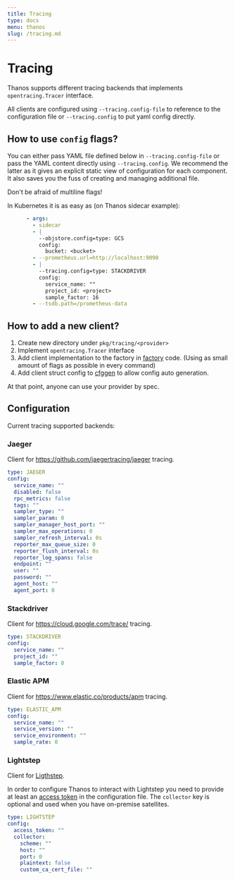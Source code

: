 ```yaml
---
title: Tracing
type: docs
menu: thanos
slug: /tracing.md
---
```


# Tracing

Thanos supports different tracing backends that implements `opentracing.Tracer` interface.

All clients are configured using `--tracing.config-file` to reference to the configuration file or `--tracing.config` to put yaml config directly.

## How to use `config` flags?

You can either pass YAML file defined below in `--tracing.config-file` or pass the YAML content directly using `--tracing.config`.
We recommend the latter as it gives an explicit static view of configuration for each component. It also saves you the fuss of creating and managing additional file.

Don't be afraid of multiline flags!

In Kubernetes it is as easy as (on Thanos sidecar example):

```yaml
      - args:
        - sidecar
        - |
          --objstore.config=type: GCS
          config:
            bucket: <bucket>
        - --prometheus.url=http://localhost:9090
        - |
          --tracing.config=type: STACKDRIVER
          config:
            service_name: ""
            project_id: <project>
            sample_factor: 16
        - --tsdb.path=/prometheus-data
```

## How to add a new client?

1. Create new directory under `pkg/tracing/<provider>`
2. Implement `opentracing.Tracer` interface
3. Add client implementation to the factory in [factory](/pkg/tracing/client/factory.go) code. (Using as small amount of flags as possible in every command)
4. Add client struct config to [cfggen](/scripts/cfggen/main.go) to allow config auto generation.

At that point, anyone can use your provider by spec.

## Configuration

Current tracing supported backends:

### Jaeger

Client for https://github.com/jaegertracing/jaeger tracing.

[embedmd]:# (flags/config_tracing_jaeger.txt yaml)
```yaml
type: JAEGER
config:
  service_name: ""
  disabled: false
  rpc_metrics: false
  tags: ""
  sampler_type: ""
  sampler_param: 0
  sampler_manager_host_port: ""
  sampler_max_operations: 0
  sampler_refresh_interval: 0s
  reporter_max_queue_size: 0
  reporter_flush_interval: 0s
  reporter_log_spans: false
  endpoint: ""
  user: ""
  password: ""
  agent_host: ""
  agent_port: 0
```

### Stackdriver

Client for https://cloud.google.com/trace/ tracing.

[embedmd]:# (flags/config_tracing_stackdriver.txt yaml)
```yaml
type: STACKDRIVER
config:
  service_name: ""
  project_id: ""
  sample_factor: 0
```
### Elastic APM

Client for https://www.elastic.co/products/apm tracing.

[embedmd]:# (flags/config_tracing_elastic_apm.txt yaml)
```yaml
type: ELASTIC_APM
config:
  service_name: ""
  service_version: ""
  service_environment: ""
  sample_rate: 0
```

### Lightstep

Client for [Ligthstep](https://lightstep.com).

In order to configure Thanos to interact with Lightstep you need to provide at least an [access token](https://docs.lightstep.com/docs/create-and-use-access-tokens) in the configuration file. The `collector` key is optional and used when you have on-premise satellites.

[embedmd]:# (flags/config_tracing_lightstep.txt yaml)
```yaml
type: LIGHTSTEP
config:
  access_token: ""
  collector:
    scheme: ""
    host: ""
    port: 0
    plaintext: false
    custom_ca_cert_file: ""
```
